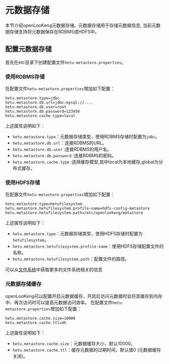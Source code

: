 # 元数据存储
本节介绍openLooKeng元数据存储。元数据存储用于存储元数据信息, 当前元数据存储支持将元数据保存在RDBMS或HDFS中。

## 配置元数据存储

首先在etc目录下创建配置文件`hetu-metastore.properties`。

### 使用RDBMS存储

在配置文件`hetu-metastore.properties`增加如下配置：

``` properties
hetu.metastore.type=jdbc
hetu.metastore.db.url=jdbc:mysql://....
hetu.metastore.db.user=root
hetu.metastore.db.password=123456
hetu.metastore.cache.type=local
```

上述属性说明如下：

- `hetu.metastore.type`：元数据存储类型，使用RDBMS存储时配置为`jdbc`。
- `hetu.metastore.db.url`：连接RDBMS的URL。
- `hetu.metastore.db.user` :连接RDBMS的用户名。 
- `hetu.metastore.db.password` :连接RDBMS的密码。
- `hetu.metastore.cache.type` :选择缓存模型,其中local为本地缓存,global为分布式缓存。

### 使用HDFS存储

在配置文件`hetu-metastore.properties`增加如下配置：

```
hetu.metastore.type=hetufilesystem
hetu.metastore.hetufilesystem.profile-name=hdfs-config-metastore
hetu.metastore.hetufilesystem.path=/etc/openlookeng/metastore
```

上述属性说明如下：

- `hetu.metastore.type`：元数据存储类型，使用HDFS存储时配置为`hetufilesystem`。
- `hetu.metastore.hetufilesystem.profile-name`：使用HDFS存储配置文件的名称。
- `hetu.metastore.hetufilesystem.path`：配置文件的路径。

可以从[文件系统](../develop/filesystem.html )中获取更多的文件系统相关的信息

### 元数据存储缓存

openLooKeng可以配置开启元数据缓存，开启后访问元数据时会将其缓存到内存中，再次访问时可以提高元数据访问效率。
在配置文件`hetu-metastore.properties`增加如下配置：

``` properties
hetu.metastore.cache.size=10000
hetu.metastore.cache.ttl=4h     
```

上述属性说明如下：

- `hetu.metastore.cache.size`：元数据缓存大小，默认10000。
- `hetu.metastore.cache.ttl`：缓存元数据的过期时间，默认值0 (元数据缓存关闭)。